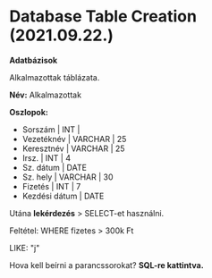 # Database Table Creation (2021.09.22.)

**Adatbázisok**

Alkalmazottak táblázata.

**Név:** Alkalmazottak

**Oszlopok:**

- Sorszám | INT |
- Vezetéknév | VARCHAR | 25
- Keresztnév | VARCHAR | 25
- Irsz. | INT | 4
- Sz. dátum | DATE
- Sz. hely | VARCHAR | 30
- Fizetés | INT | 7
- Kezdési dátum | DATE

Utána **lekérdezés** > SELECT-et használni.

Feltétel: WHERE fizetes > 300k Ft

LIKE: "j"

Hova kell beírni a parancssorokat? **SQL-re kattintva.**
